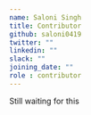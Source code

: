 ```yaml
---
name: Saloni Singh
title: Contributor
github: saloni0419
twitter: ""
linkedin: ""
slack: ""
joining_date: ""
role : contributor
---
```


Still waiting for this
